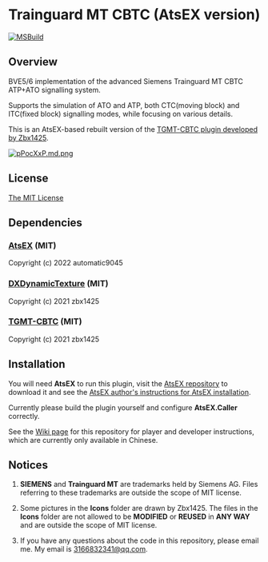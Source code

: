 # Trainguard MT CBTC (AtsEX version)

[![MSBuild](https://github.com/winup-zhou/TGMT-CBTC-EX/actions/workflows/build.yml/badge.svg?branch=develop)](https://github.com/winup-zhou/TGMT-CBTC-EX/actions/workflows/build.yml)

## Overview
BVE5/6 implementation of the advanced Siemens Trainguard MT CBTC ATP+ATO signalling system.  

Supports the simulation of ATO and ATP, both CTC(moving block) and ITC(fixed block) signalling modes, while focusing on various details.  

This is an AtsEX-based rebuilt version of the [TGMT-CBTC plugin developed by Zbx1425](https://github.com/zbx1425/TGMT-CBTC).  

[![pPocXxP.md.png](https://z1.ax1x.com/2023/09/22/pPocXxP.md.png)](https://imgse.com/i/pPocXxP)

## License
[The MIT License](LICENSE)

## Dependencies
### [AtsEX](https://github.com/automatic9045/AtsEX) (MIT)

Copyright (c) 2022 automatic9045

### [DXDynamicTexture](https://github.com/zbx1425/DXDynamicTexture) (MIT)

Copyright (c) 2021 zbx1425

### [TGMT-CBTC](https://github.com/zbx1425/TGMT-CBTC) (MIT)

Copyright (c) 2021 zbx1425

## Installation
You will need **AtsEX** to run this plugin, visit the [AtsEX repository](https://github.com/automatic9045/AtsEX) to download it and see the [AtsEX author's instructions for AtsEX installation](https://automatic9045.github.io/contents/bve/AtsEX/).  

Currently please build the plugin yourself and configure **AtsEX.Caller** correctly.  

See the [Wiki page](https://github.com/winup-zhou/TGMT-CBTC-EX/wiki/) for this repository for player and developer instructions, which are currently only available in Chinese.

## Notices

1. **SIEMENS** and **Trainguard MT** are trademarks held by Siemens AG. Files referring to these trademarks are outside the scope of MIT license.

2. Some pictures in the **Icons** folder are drawn by Zbx1425. The files in the **Icons** folder are not allowed to be **MODIFIED** or **REUSED** in **ANY WAY** and are outside the scope of MIT license.

3. If you have any questions about the code in this repository, please email me. My email is 3166832341@qq.com.
